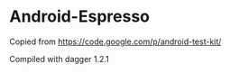 Android-Espresso
================
Copied from https://code.google.com/p/android-test-kit/

Compiled with dagger 1.2.1
